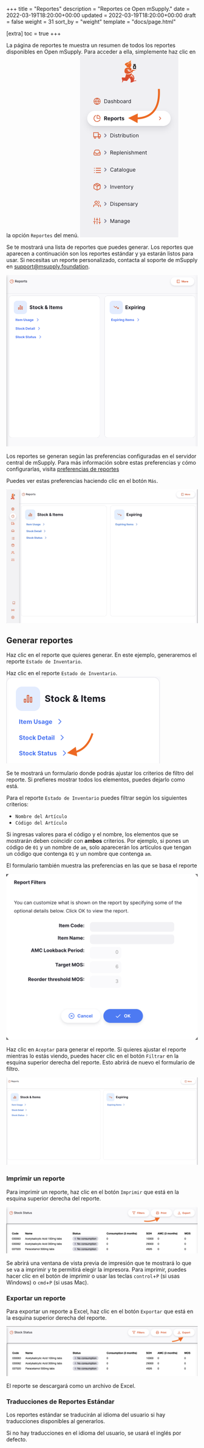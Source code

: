 +++
title = "Reportes"
description = "Reportes ce Open mSupply."
date = 2022-03-19T18:20:00+00:00
updated = 2022-03-19T18:20:00+00:00
draft = false
weight = 31
sort_by = "weight"
template = "docs/page.html"

[extra]
toc = true
+++

La página de reportes te muestra un resumen de todos los reportes disponibles en Open mSupply.
Para acceder a ella, simplemente haz clic en la opción `Reportes` del menú.
![goto_report](images/goto_report.png)

Se te mostrará una lista de reportes que puedes generar. Los reportes que aparecen a continuación son los reportes estándar y ya estarán listos para usar. Si necesitas un reporte personalizado, contacta al soporte de mSupply en [support@msupply.foundation](mailto:support@msupply.foundation).

![report list](images/report_list_view.png)

Los reportes se generan según las preferencias configuradas en el servidor central de mSupply. Para más información sobre estas preferencias y cómo configurarlas, visita [preferencias de reportes](https://docs.msupply.org.nz/other_stuff:virtual_stores?s[]=threshold&s[]=overstock#notification_preferences)

Puedes ver estas preferencias haciendo clic en el botón `Más`.

![report preferences](images/report_preferences.gif)

## Generar reportes

Haz clic en el reporte que quieres generar. En este ejemplo, generaremos el reporte
`Estado de Inventario`.

Haz clic en el reporte `Estado de Inventario`.
![stock status](images/goto_stock_status.png)

Se te mostrará un formulario donde podrás ajustar los criterios de filtro del reporte. Si prefieres mostrar todos los elementos, puedes dejarlo como está.

Para el reporte `Estado de Inventario` puedes filtrar según los siguientes criterios:

- `Nombre del Artículo`
- `Código del Artículo`

Si ingresas valores para el código y el nombre, los elementos que se mostrarán deben coincidir con **ambos** criterios. Por ejemplo, si pones un código de `01` y un nombre de `am`,  solo aparecerán los artículos que tengan un código que contenga `01` y un nombre que contenga `am`.

El formulario también muestra las preferencias en las que se basa el reporte

![stock status filter](images/report_filter.png)

Haz clic en `Aceptar` para generar el reporte. Si quieres ajustar el reporte mientras lo estás viendo, puedes hacer clic en el botón `Filtrar` en la esquina superior derecha del reporte. Esto abrirá de nuevo el formulario de filtro.

![report detail](images/report_detail.gif)

### Imprimir un reporte

Para imprimir un reporte, haz clic en el botón `Imprimir` que está en la esquina superior derecha del reporte.

![print button](images/print_button.png)

Se abrirá una ventana de vista previa de impresión que te mostrará lo que se va a imprimir y te permitirá elegir la impresora. Para imprimir, puedes hacer clic en el botón de imprimir o usar las teclas `control`+`P` (si usas Windows) o  `cmd`+`P` (si usas Mac).

### Exportar un reporte

Para exportar un reporte a Excel, haz clic en el botón `Exportar` que está en la esquina superior derecha del reporte.

![export button](images/export_button.png)

El reporte se descargará como un archivo de Excel.

### Traducciones de Reportes Estándar

Los reportes estándar se traducirán al idioma del usuario si hay traducciones disponibles al generarlos.

Si no hay traducciones en el idioma del usuario, se usará el inglés por defecto.
